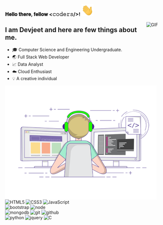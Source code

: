 ### 𝐇𝐞𝐥𝐥𝐨 𝐭𝐡𝐞𝐫𝐞, 𝐟𝐞𝐥𝐥𝐨𝐰 <𝚌𝚘𝚍𝚎𝚛𝚜/>! <img src="https://github.com/ABSphreak/ABSphreak/blob/master/gifs/Hi.gif" width="40px">
<img align="right" alt="GIF" height="160px" src="https://media.giphy.com/media/du3J3cXyzhj75IOgvA/giphy.gif" />

## I am Devjeet and here are few things about me.

- 🎓 Computer Science and Engineering Undergraduate.
- 🌏 Full Stack Web Developer
- 📈 Data Analyst
- ☁️ Cloud Enthusiast
- 💡 A creative individual

<img align="left" alt="GIF" src="https://raw.githubusercontent.com/devSouvik/devSouvik/master/gif3.gif" width="500"/>

![HTML5](https://img.shields.io/badge/html%205-grey?style=for-the-badge&logo=html5&logoColor=white&labelColor=orange)
![CSS3](https://img.shields.io/badge/css%203-grey?style=for-the-badge&logo=css3&logoColor=white&labelColor=skyblue)
![JavaScript](https://img.shields.io/badge/-JavaScript-grey?style=for-the-badge&logo=javascript&logoColor=white&labelColor=yellow)
<br>
![bootstrap](https://img.shields.io/badge/-bootstrap-grey?style=for-the-badge&logo=bootstrap&logoColor=white&labelColor=8E2DE2)
![node](https://img.shields.io/badge/-node-grey?style=for-the-badge&logo=node.js&logoColor=white&labelColor=lightgreen)
<br>
![mongodb](https://img.shields.io/badge/-mongodb-grey?style=for-the-badge&logo=mongodb&logoColor=white&labelColor=darkgreen)
![git](https://img.shields.io/badge/-git-grey?style=for-the-badge&logo=git&logoColor=white&labelColor=grey)
![github](https://img.shields.io/badge/-github-grey?style=for-the-badge&logo=github&logoColor=white&labelColor=black)
<br>
![python](https://img.shields.io/badge/-python-grey?style=for-the-badge&logo=python&logoColor=white&labelColor=yellow)
![jquery](https://img.shields.io/badge/-jquery-grey?style=for-the-badge&logo=jquery&logoColor=white&labelColor=blue)
![C](https://img.shields.io/badge/-c-grey?style=for-the-badge&logo=c&logoColor=white&labelColor=blue)


